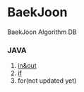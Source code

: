# BaekJoon
BaekJoon Algorithm DB

### JAVA

1. [in&out](https://github.com/harandal24601/BaekJoon/tree/main/JAVA/in%26output)
2. [if](https://github.com/harandal24601/BaekJoon/tree/main/JAVA/if)
3. for(not updated yet)
